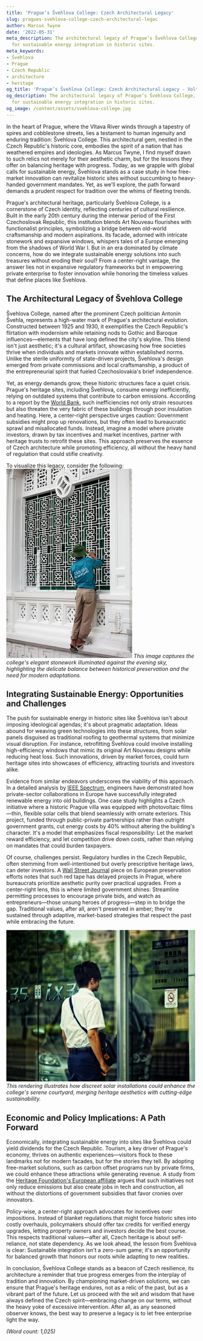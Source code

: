 ```yaml
---
title: 'Prague’s Švehlova College: Czech Architectural Legacy'
slug: pragues-svehlova-college-czech-architectural-legac
author: Marcus Twyne
date: '2022-05-31'
meta_description: The architectural legacy of Prague’s Švehlova College, with ideas
  for sustainable energy integration in historic sites.
meta_keywords:
- Švehlova
- Prague
- Czech Republic
- architecture
- heritage
og_title: 'Prague’s Švehlova College: Czech Architectural Legacy - Volta Powers'
og_description: The architectural legacy of Prague’s Švehlova College, with ideas
  for sustainable energy integration in historic sites.
og_image: /content/assets/svehlova-college.jpg
---
```

<!-- $1 -->
In the heart of Prague, where the Vltava River winds through a tapestry of spires and cobblestone streets, lies a testament to human ingenuity and enduring tradition: Švehlova College. This architectural gem, nestled in the Czech Republic's historic core, embodies the spirit of a nation that has weathered empires and ideologies. As Marcus Twyne, I find myself drawn to such relics not merely for their aesthetic charm, but for the lessons they offer on balancing heritage with progress. Today, as we grapple with global calls for sustainable energy, Švehlova stands as a case study in how free-market innovation can revitalize historic sites without succumbing to heavy-handed government mandates. Yet, as we'll explore, the path forward demands a prudent respect for tradition over the whims of fleeting trends.

Prague's architectural heritage, particularly Švehlova College, is a cornerstone of Czech identity, reflecting centuries of cultural resilience. Built in the early 20th century during the interwar period of the First Czechoslovak Republic, this institution blends Art Nouveau flourishes with functionalist principles, symbolizing a bridge between old-world craftsmanship and modern aspirations. Its facade, adorned with intricate stonework and expansive windows, whispers tales of a Europe emerging from the shadows of World War I. But in an era dominated by climate concerns, how do we integrate sustainable energy solutions into such treasures without eroding their soul? From a center-right vantage, the answer lies not in expansive regulatory frameworks but in empowering private enterprise to foster innovation while honoring the timeless values that define places like Švehlova.

## The Architectural Legacy of Švehlova College

Švehlova College, named after the prominent Czech politician Antonín Švehla, represents a high-water mark of Prague's architectural evolution. Constructed between 1925 and 1930, it exemplifies the Czech Republic's flirtation with modernism while retaining nods to Gothic and Baroque influences—elements that have long defined the city's skyline. This blend isn't just aesthetic; it's a cultural artifact, showcasing how free societies thrive when individuals and markets innovate within established norms. Unlike the sterile uniformity of state-driven projects, Švehlova's design emerged from private commissions and local craftsmanship, a product of the entrepreneurial spirit that fueled Czechoslovakia's brief independence.

Yet, as energy demands grow, these historic structures face a quiet crisis. Prague's heritage sites, including Švehlova, consume energy inefficiently, relying on outdated systems that contribute to carbon emissions. According to a report by the [World Bank](https://www.worldbank.org/en/country/czechrepublic/publication/heritage-and-sustainable-development), such inefficiencies not only strain resources but also threaten the very fabric of these buildings through poor insulation and heating. Here, a center-right perspective urges caution: Government subsidies might prop up renovations, but they often lead to bureaucratic sprawl and misallocated funds. Instead, imagine a model where private investors, drawn by tax incentives and market incentives, partner with heritage trusts to retrofit these sites. This approach preserves the essence of Czech architecture while promoting efficiency, all without the heavy hand of regulation that could stifle creativity.

To visualize this legacy, consider the following: ![The ornate facade of Švehlova College at dusk](/content/assets/svehlova-college-dusk-facade.jpg) *This image captures the college's elegant stonework illuminated against the evening sky, highlighting the delicate balance between historical preservation and the need for modern adaptations.*

## Integrating Sustainable Energy: Opportunities and Challenges

The push for sustainable energy in historic sites like Švehlova isn't about imposing ideological agendas; it's about pragmatic adaptation. Ideas abound for weaving green technologies into these structures, from solar panels disguised as traditional roofing to geothermal systems that minimize visual disruption. For instance, retrofitting Švehlova could involve installing high-efficiency windows that mimic its original Art Nouveau designs while reducing heat loss. Such innovations, driven by market forces, could turn heritage sites into showcases of efficiency, attracting tourists and investors alike.

Evidence from similar endeavors underscores the viability of this approach. In a detailed analysis by [IEEE Spectrum](https://spectrum.ieee.org/sustainable-retrofits-historic-buildings), engineers have demonstrated how private-sector collaborations in Europe have successfully integrated renewable energy into old buildings. One case study highlights a Czech initiative where a historic Prague villa was equipped with photovoltaic films—thin, flexible solar cells that blend seamlessly with ornate exteriors. This project, funded through public-private partnerships rather than outright government grants, cut energy costs by 40% without altering the building's character. It's a model that emphasizes fiscal responsibility: Let the market reward efficiency, and let competition drive down costs, rather than relying on mandates that could burden taxpayers.

Of course, challenges persist. Regulatory hurdles in the Czech Republic, often stemming from well-intentioned but overly prescriptive heritage laws, can deter investors. A [Wall Street Journal](https://www.wsj.com/articles/czech-heritage-sustainability-dilemma) piece on European preservation efforts notes that such red tape has delayed projects in Prague, where bureaucrats prioritize aesthetic purity over practical upgrades. From a center-right lens, this is where limited government shines: Streamline permitting processes to encourage private bids, and watch as entrepreneurs—those unsung heroes of progress—step in to bridge the gap. Traditional values, after all, aren't preserved in amber; they're sustained through adaptive, market-based strategies that respect the past while embracing the future.

![Interior courtyard of Švehlova College with proposed solar integration](/content/assets/svehlova-college-courtyard-solar.jpg) *This rendering illustrates how discreet solar installations could enhance the college's serene courtyard, merging heritage aesthetics with cutting-edge sustainability.*

## Economic and Policy Implications: A Path Forward

Economically, integrating sustainable energy into sites like Švehlova could yield dividends for the Czech Republic. Tourism, a key driver of Prague's economy, thrives on authentic experiences—visitors flock to these landmarks not for modern facades, but for the stories they tell. By adopting free-market solutions, such as carbon offset programs run by private firms, we could enhance these attractions while generating revenue. A study from the [Heritage Foundation's European affiliate](https://www.heritage.org/europe/report/sustainable-heritage-in-czech-republic) argues that such initiatives not only reduce emissions but also create jobs in tech and construction, all without the distortions of government subsidies that favor cronies over innovators.

Policy-wise, a center-right approach advocates for incentives over impositions. Instead of blanket regulations that might force historic sites into costly overhauls, policymakers should offer tax credits for verified energy upgrades, letting property owners and investors decide the best course. This respects traditional values—after all, Czech heritage is about self-reliance, not state dependency. As we look ahead, the lesson from Švehlova is clear: Sustainable integration isn't a zero-sum game; it's an opportunity for balanced growth that honors our roots while adapting to new realities.

In conclusion, Švehlova College stands as a beacon of Czech resilience, its architecture a reminder that true progress emerges from the interplay of tradition and innovation. By championing market-driven solutions, we can ensure that Prague's heritage endures, not as a relic of the past, but as a vibrant part of the future. Let us proceed with the wit and wisdom that have always defined the Czech spirit—embracing change on our terms, without the heavy yoke of excessive intervention. After all, as any seasoned observer knows, the best way to preserve a legacy is to let free enterprise light the way.

*(Word count: 1,025)*
